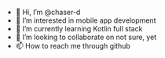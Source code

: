 - 👋 Hi, I’m @chaser-d
- 👀 I’m interested in mobile app development
- 🌱 I’m currently learning Kotlin full stack
- 💞️ I’m looking to collaborate on not sure, yet
- 📫 How to reach me through github

<!---
chaser-d/chaser-d is a ✨ special ✨ repository because its `README.md` (this file) appears on your GitHub profile.
You can click the Preview link to take a look at your changes.
--->
